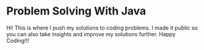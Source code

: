 # Problem Solving With Java
Hi! This is where I push my solutions to coding problems. I made it public so you can also take insights and improve my solutions further. Happy Coding!!!